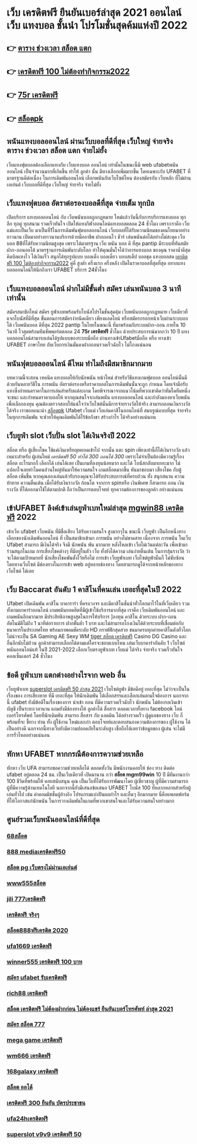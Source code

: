 # เว็บ เครดิตฟรี ยืนยันเบอร์ล่าสุด 2021 ออนไลน์ เว็บ แทงบอล ชั้นนำ  โปรโมชั่นสุดค้มแห่งปี 2022

## 👉 [ตาราง ช่วงเวลา สล็อต แตก](https://www.ufaeat.com/credit-free-50/)
## 👉 [เครดิตฟรี 100 ไม่ต้องทำกิจกรรม2022](https://www.ufaeat.com/register/)
## 👉 [75r เครดิตฟรี](https://www.ufaeat.com/ทางเข้ายูฟ่าเบท-ufabet/)
## 👉 [สล็อตpk](https://www.ufaeat.com/register/)

## พนันแทงบอลออนไลน์  ผ่านเว็บบอลที่ดีที่สุด  เว็บใหญ่ จ่ายจริง **ตาราง ช่วงเวลา สล็อต แตก** จ่ายไม่ยั้ง

 เว็บแทงฟุตบอลต้องเลือกแทงกับ  เว็บแทงบอล ออนไลน์ เท่านั้นในขณะนี้มี web ufabetพนันออนไลน์ เป็นจำนวนมากที่เกิดขึ้น ทำให้ ลูกค้า นั้น มีทางเลือกเพิ่มมากขึ้น โดยเฉพาะกับ UFABET ที่   มาตรฐานดีต่อเนื่อง ในการเดิมพันออนไลน์ เลือกพนันกับเว็บไซต์ไหน ต้องสมัครกับ เว็บหลัก ที่ไม่ผ่านเอเย่นต์  เว็บบอลที่ดีที่สุด เว็บใหญ่ จ่ายจริง จ่ายไม่ยั้ง

##  เว็บแทงฟุตบอล อัตราต่อรองบอลดีที่สุด  จ่ายเต็ม ทุกบิล

เปิดบริการ แทงบอลออนไลน์ กับ เว็บพนันบอลถูกกฎหมาย
ใหม่แล้ววันนี้กับการบริการแทงบอล ทุกลีก ทุกคู่ ทุกสนาม รวดเร็วทันใจ เปิดให้แทงกีฬาออนไลน์แทงบอลตลอด 24 ชั่วโมง เพราะเราคือ เว็บแม่และเป็นเว็บ  มาเป็นที่1ในการเดิมพันฟุตบอลออนไลน์ เว็บบอลที่ได้รับความนิยมของคนไทยมาอย่างยาวนาน เปิดมาอย่างยาวนานบริการด้วยมืออาชีพ ฝากถอนไว ชัวร์ เล่นพนันต่อได้อย่างไม่สะดุด เว็บ บอล 88ที่ได้รับความนิยมสูงสุด เพราะได้มาตรฐาน เว็บ พนัน บอล ดี ที่สุด pantip มีระบบที่ทันสมัย ฝาก-ถอนออโต้  มาตรฐานการเดิมพันระดับโลก ทำให้คุณมั่นใจได้ว่าการแทงบอล ของคุณ ราคาน้ำดีสุด  คิดบิลแทงไว ได้เงินเร็ว  สนุกได้ทุกรูปแบบ บอลเต็ง บอลเดี่ยว บอบสเต็ป บอลชุด แทงบอลสด [เครดิตฟรี 100 ไม่ต้องทำกิจกรรม2022](https://www.ufaeat.com/ทางเข้ายูฟ่าเบท-ufabet/) คู่คี่ สูงต่ำ ครึ่งแรก ครึ่งหลัง เปิดในราคาบอลที่สุดที่สุด อยากแทงบอลออนไลน์ให้นึกถึงเรา UFABET บริการ 24ชั่วโมง 


## เว็บแทงบอลออนไลน์ ฝากไม่มีขั้นต่ำ สมัคร เล่นพนันบอล  3 นาทีเท่านั้น

สมัครสมาชิกใหม่ สมัคร ยูฟ่าเบทพร้อมรับโบนัสโปรโมชั่นสุดคุ้ม เว็บพนันบอลถูกกฎหมาย เว็บเดียวที่แจกโบนัสที่ดีที่สุด ขั้นตอนการสมัครง่ายนิดเดียว เพียงแอดไลน์ หรือสมัครกรอกหน้าเว็บผ่านระบบออโต้ เว็บพนันบอล ดีที่สุด 2022 pantip ในไทยในขณะนี้ ที่มาพร้อมกับระบบฝาก-ถอน ภายใน 10 วินาที ไวสุดพร้อมทีมซัพพอร์ตตลอด 24 **75r เครดิตฟรี** ชั่วโมง ด้วยประสบการณ์มากกว่า 10 ปี แทงบอลออนไลน์สามารถเล่นได้รูปแบบของระบบมือถือ ผ่านทางเข้าUfabetมือถือ หรือ  ทางเข้า UFABET ภาษาไทย กับเว็บการเงินมั่นคงฝากถอนรวดเร็วฉับไว ไม่โกงแน่นอน


##  พนันฟุตบอลออนไลน์   ดีไหม  ทำไมถึงมีสมาชิกมากมาย

บทความนี้จะสอน เทคนิค แทงบอลให้กับนักพนัน หน้าใหม่ สำหรับวิธีแทงเกมฟุตบอล ออนไลน์นั้นมีด้วยกันหลายวิธีใน การพนัน อัตราต่อรองหรือราคาบอลในการเดิมพันนั้นจะถูก กำหนด โดยเจ้ามือรับแทงซึ่งกำหนดราคาในการเล่นสำหรับแต่ละเกม โดยพิจารณาจากแนวโน้มที่พวกเขาคิดว่าทีมใดทีมหนึ่งจะชนะ และกำหนดราคาบอลให้ หากคุณสนใจจะเล่นพนัน แทงบอลออนไลน์ และกำลังมองหาเว็บพนัน เพื่อเลือกลงทุน คุณต้องตรวจสอบให้แน่ใจว่าเว็บไซต์นั้นมีการจ่ายรางวัลให้จริง สามารถถอนเงินรางวัลได้จริง เราขออแนะนำ [สล็อตpk](https://www.ufaeat.com/ufabet-master-login/)  Ufabet เว็บแม่  เว็บเล่นคาสิโนออนไลน์ที่ สมบรูณ์แบบที่สุด จ่ายจริงในทุกการเดิมพัน จะช่วยให้คุณเดิมพันได้ไร้ข้อกังขา สร้างกำไร ได้จริงอย่างแน่นอน

## เว็บยูฟ่า slot  เว็บปั่น slot ได้เงินจริงปี 2022

สล็อต หรือ ตู้เสี่ยงโชค ใช้แค่เงินเหรียญหยอดเข้าไป จากนั้น แตะ   spin เพียงเท่านี้ก็ได้เงินรางวัล แล้ว เหมาะสำหรับ ผู้เล่นใหม่ *เครดิตฟรี 50 ทำได้ 300 ถอนได้ 300*  เพราะไม่จำเป็นต้องมีความรู้เรื่องสล็อต อะไรมากก็ เลือกได้ เล่นได้เลย เป็นเกมที่ลงทุนน้อยมาก และได้ โบนัสกลับมาเยอะมาก ไม่แปลกใจเลยทำไมคนส่วนใหญ่หันมาให้ความสนใจ เกมสล็อตมากขึ้น หันมาชอบมา เสี่ยงโชค กับตู้ สล็อต เพิ่มขึ้น หากคุณลองเล่นแล้วรับรองคุณจะได้รับประสบการณ์ที่ครบถ้วน ทั้ง สนุกสนาน  ความท้าทาย ความตื่นเต้น เมื่อได้รับเงินรางวัล ก้อนโต จากการ  spinหรือ เงินพิเศษ ก็สามารถ ถอน เงินรางวัล ที่ได้ออกมาใช้ได้ตามปกติ ถือว่าเป็นการตอบโจทย์ ทุกความต้องการของลูกค้า อย่างแน่นอน 


## เข้าUFABET ลิงค์เข้าเล่นยูฟ่าเบทใหม่ล่าสุด [mgwin88 เครดิตฟรี](https://www.ufaeat.com/ทางเข้ายูฟ่าเบท-ufabet/) 2022 

เข้าเว็บ ufabet   เว็บพนัน  ที่มีชื่อเสียง  ได้รับความสนใจ สูงมากๆใน ขณะนี้  เว็บยูฟ่า  เป็นอีกหนึ่งทางเลือกของนักเดิมพันออนไลน์  ที่ เป็นสมาชิกเข้ามา การพนัน อย่างไม่ขาดสาย เนื่องจาก การพนัน ในเว็บ Ufabet สามารถ มีเงินได้จริง จึงมี นักพนัน พัน มากมาย  หลั่งไหลเข้า เว็บไม่เว้นแต่ละวัน เพื่อเข้ามาร่วมสนุกในเกม การเสี่ยงโชคต่างๆ ที่มีอยู่ในตัว เว็บ ทั้งยังได้ความ เล่นง่ายตื่นเต้น ในการลุ้นรางวัล ว่าจะได้ตามเป้าหมายที่ นักเสี่ยงโชคพันตั้งไว้หรือไม่ การเข้า เว็บยูฟ่าเบท เว็บไซต์ยูฟ่านั้นก็ ไม่ซับซ้อน โดยทางเว็บไซต์ มีช่องทางในการเข้า web อยู่หลายช่องทาง โดยสามารถดูได้จากหน้าหลักของทางเว็บไซต์ ได้เลย


## เว็บ Baccarat อันดับ 1 คาสิโนที่คนเล่น เยอะที่สุดในปี 2022

 Ufabet   เปิดเดิมพัน  คาสิโน บาคาราร่า ที่ครบวงจร และมีคาสิโนชั่นนำทั่วโลกมาไว้ในที่เว็บเดียว รวมทั้งเกมบาคาร่าออนไลน์ เกมพนันยอดฮิตที่มีผู้เข้าใช้บริการมากที่สุด เราคือ  เว็บเดิมพันออนไลน์  และเกมพนันอีกมากมาย มีประสิทธิภาพสูงสุดในการให้บริการ  ]ลงทุน  คาสิโน ด้วยระบบ ฝาก-ถอน อัตโนมัติไม่ถึง 1 นาทีต่อรายการ ฝากขั้นต่ำ 1 บาท   และไม่สามารถโกงเงินได้ด้วยระบบที่เชื่อมต่อกับธนาคารในประเทศไทย พร้อมภาพคมชัดระดับ HD กราฟฟิกสุดสวย ขนมาครบทุกค่ายคาสิโนดังทั่วโลก ไม่น่าจะเป็น SA Gaming AE Sexy WM [tiger สล็อต เครดิตฟรี](https://www.ufaeat.com/) Casino DG Casino และอื่นอีกนับไม่ถ้วน ลูกค้าสามารถเลือกได้ตามแต่ใครจะชอบแบบไหน เล่นเว็บบาคาร่าอันดับ 1  เว็บไซต์พนันออนไลน์แท้ ในปี 2021-2022 เลือกเว็บตรงยูฟ่าเบท  เว็บแม่ ได้จริง จ่ายจริง รวดเร็วทันใจ คอลเซ็นเตอร์ 24 ชั่วโมง


## ข้อดี ยูฟ่าเบท แตกต่างอย่างไรจาก web อื่น

 เว็บยูฟ่าเบท [superslot เครดิตฟรี 50 ล่าสุด 2021](https://www.ufaeat.com/) เว็บไซต์ยูฟ่า มีข้อดีอยู่ เยอะที่สุด ไม่ว่าจะเป็นในเรื่องของ การเสี่ยงทาย ที่มี  เยอะที่สุด ให้นักเดิมพัน ได้เลือกสรรและเลือกเล่นตามใจต้องการ นอกจากนี้ ufabet ยังมีข้อดีในเรื่องของการ นำเข้า  ถอน  ที่มีความรวดเร็วฉับไว  นักพนัน ไม่ต้องรอเงินเข้าบัญชี  เป็นระยะเวลานาน แถมยังมีช่องทางให้ ลูกค้าได้ สื่อสาร ตลอดเวลาทั้งทาง facebook ไลน์ เบอร์โทรศัพท์ โดยที่นักเดิมพัน สามารถ สื่อสาร กับ แอดมิน ได้อย่างรวดเร็ว  ผู้ดูแลของทาง เว็บ ก็พร้อมที่จะ ชี้ทาง ท่าน ทั้ง ผู้ใช้งาน  ใหม่และเก่า ตอบโจทย์และตอบสนองความต้องการของ ผู้ใช้งาน  ได้เป็นอย่างดี นอกจากนี้ทางเว็บยังมีความปลอดภัยในระดับสูง  เชื่อถือได้เลยว่าข้อมูลของ ผู้เล่น จะไม่มีการรั่วไหลอย่างแน่นอน


##  ทักหา  UFABET หากกรณีต้องการความช่วยเหลือ

 ทักหา  เว็บ UFA สามารถขอความช่วยเหลือได้  ตลอดทั้งวัน มีพนักงานคอยให้  ช่อง ทาง ติดต่อ ufabet อยู่ตลอด 24 ชม. เป็นเว็บเดียวที่ เปิดมานาน กว่า **สล็อต mgm99win** 10 ปี มีทีมงานกว่า 100 ชีวิตที่พร้อมให้ คอยสนับสนุน คุณ เป็นเว็บที่ได้รับการพัฒนาโดย ผู้เชี่ยวชาญ ผู้ที่มีความสามารถ ผู้ที่มีความรู้ด้านเทคโนโลยี นอกจากนี้ยังมีเสนอข้อเสนอ  UFABET โบนัส 100  ที่หลากหลายสำหรับผู้เล่นทั่วไป เช่น ค่าคอมมิชชั่นผู้อ้างอิง โปรแกรมแบ่งปันผลกำไร และอื่นๆ อีกมากมาย นี่คือแพลตฟอร์มที่ให้โอกาสแก่นักพนัน ในการวางเดิมพันในเกมที่พวกเขาสนใจและได้รับความสนใจอย่างมาก


## ศูนย์รวมเว็บพนันออนไลน์ที่ดีที่สุด

### [68สล็อต](https://atom.io/themes/ทางเข้า%20ufabet%20เว็บบริษัท%20สล็อต%20ถอนเงิน%20เข้า%20วอ%20ล%20เลท%20008%20สล็อต%20สมัครฟรี%20ฟรีเครดิต%20100%)
### [888 mediaเครดิตฟรี50](https://atom.io/themes/ทางเข้า%20ufabet%20เว็บบริษัท%20เครดิตฟรี%20ไม่ต้องฝาก%20ไม่ต้องแชร์%20แค่ยืนยันเบอร์%202021%20008%20สล็อต%20สมัครฟรี%20ฟรีเครดิต%20100%)
### [สล็อต pg เว็บตรงไม่ผ่านเอเย่นต์](https://atom.io/themes/ทางเข้า%20ufabet%20เว็บบริษัท%20สล็อตib888%20008%20สล็อต%20สมัครฟรี%20ฟรีเครดิต%20100%)
### [www555สล็อต](https://atom.io/themes/ทางเข้า%20ufabet%20เว็บบริษัท%20เครดิตฟรี%20120%20กดรับ%20เอง%20008%20สล็อต%20สมัครฟรี%20ฟรีเครดิต%20100%)
### [jili 777เครดิตฟรี](https://atom.io/themes/ทางเข้า%20ufabet%20เว็บบริษัท%20m98%20สล็อต%20008%20สล็อต%20สมัครฟรี%20ฟรีเครดิต%20100%)
### [เครดิตฟรี จริงๆ](https://atom.io/themes/ทางเข้า%20ufabet%20เว็บบริษัท%20999สล็อต%20008%20สล็อต%20สมัครฟรี%20ฟรีเครดิต%20100%)
### [สล็อต888ฟรีเครดิต 2020](https://atom.io/themes/ทางเข้า%20ufabet%20เว็บบริษัท%20เกม%20ออนไลน์%20สล็อต%20008%20สล็อต%20สมัครฟรี%20ฟรีเครดิต%20100%)
### [ufa1669 เครดิตฟรี](https://atom.io/themes/ทางเข้า%20ufabet%20เว็บบริษัท%20เว็บ%20เครดิตฟรี%20ยืนยันเบอร์%20008%20สล็อต%20สมัครฟรี%20ฟรีเครดิต%20100%)
### [winner555 เครดิตฟรี 100 บาท](https://atom.io/themes/ทางเข้า%20ufabet%20เว็บบริษัท%20สล็อต799%20008%20สล็อต%20สมัครฟรี%20ฟรีเครดิต%20100%)
### [สมัคร ufabet รับเครดิตฟรี](https://atom.io/themes/ทางเข้า%20ufabet%20เว็บบริษัท%20เครดิตฟรี%20แค่สมัคร%20รับเลย%2050%20008%20สล็อต%20สมัครฟรี%20ฟรีเครดิต%20100%)
### [rich88 เครดิตฟรี](https://atom.io/themes/ทางเข้า%20ufabet%20เว็บบริษัท%20สล็อตhilorich%20008%20สล็อต%20สมัครฟรี%20ฟรีเครดิต%20100%)
### [สล็อต เครดิตฟรี ไม่ต้องฝากก่อน ไม่ต้องแชร์ ยืนยันเบอร์โทรศัพท์ ล่าสุด 2021](https://atom.io/themes/ทางเข้า%20ufabet%20เว็บบริษัท%20lava%20สล็อต%20008%20สล็อต%20สมัครฟรี%20ฟรีเครดิต%20100%)
### [สมัคร สล็อต 777](https://atom.io/themes/ทางเข้า%20ufabet%20เว็บบริษัท%20สมัคร%20ufabet%20ฝากถอน%20วอเลท%20ไม่มีขั้นต่ำ%20008%20สล็อต%20สมัครฟรี%20ฟรีเครดิต%20100%)
### [mega game เครดิตฟรี](https://atom.io/themes/ทางเข้า%20ufabet%20เว็บบริษัท%20pg%20slot%20เว็บตรง%20เครดิตฟรี%20008%20สล็อต%20สมัครฟรี%20ฟรีเครดิต%20100%)
### [wm666 เครดิตฟรี](https://atom.io/themes/ทางเข้า%20ufabet%20เว็บบริษัท%20slotxo%20สล็อต%20ฝาก20รับ100%20008%20สล็อต%20สมัครฟรี%20ฟรีเครดิต%20100%)
### [168galaxy เครดิตฟรี](https://atom.io/themes/ทางเข้า%20ufabet%20เว็บบริษัท%20full%20slotเครดิตฟรี%20008%20สล็อต%20สมัครฟรี%20ฟรีเครดิต%20100%)
### [สล็อต ออโต้](https://atom.io/themes/ทางเข้า%20ufabet%20เว็บบริษัท%20สล็อต%20hilorich%20008%20สล็อต%20สมัครฟรี%20ฟรีเครดิต%20100%)
### [เครดิตฟรี 300 ยืนยัน บัตรประชาชน](https://atom.io/themes/ทางเข้า%20ufabet%20เว็บบริษัท%20panda%20slot%20เครดิตฟรี%20008%20สล็อต%20สมัครฟรี%20ฟรีเครดิต%20100%)
### [ufa24hเครดิตฟรี](https://atom.io/themes/ทางเข้า%20ufabet%20เว็บบริษัท%2075r%20เครดิตฟรี%20008%20สล็อต%20สมัครฟรี%20ฟรีเครดิต%20100%)
### [superslot v9v9 เครดิตฟรี 50](https://atom.io/themes/ทางเข้า%20ufabet%20เว็บบริษัท%20สล็อต%201234%20joker%20008%20สล็อต%20สมัครฟรี%20ฟรีเครดิต%20100%)